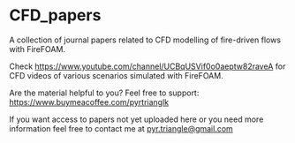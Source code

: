 # CFD_papers
A collection of journal papers related to CFD modelling of fire-driven flows with FireFOAM.

Check https://www.youtube.com/channel/UCBqUSVif0o0aeptw82raveA for CFD videos of various scenarios simulated with FireFOAM.

Are the material helpful to you? Feel free to support: https://www.buymeacoffee.com/pyrtrianglk

If you want access to papers not yet uploaded here or you need more information feel free to contact me at pyr.triangle@gmail.com
